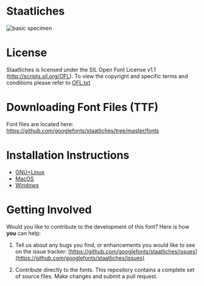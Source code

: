 # Staatliches

![basic specimen](https://github.com/googlefonts/staatliches/blob/master/docs/images/basic-specimen.gif)

# License

Staatliches is licensed under the SIL Open Font License v1.1 (<http://scripts.sil.org/OFL>).
To view the copyright and specific terms and conditions please refer to [OFL.txt](https://github.com/googlefonts/staatliches/blob/master/OFL.txt)

# Downloading Font Files (TTF)

Font files are located here: <https://github.com/googlefonts/staatliches/tree/master/fonts>

# Installation Instructions

- [GNU+Linux](https://wiki.archlinux.org/index.php/fonts#Manual_installation)
- [MacOS](https://support.apple.com/en-us/HT201749)
- [Windows](https://support.microsoft.com/en-us/help/314960/how-to-install-or-remove-a-font-in-windows)

# Getting Involved

Would you like to contribute to the development of this font? Here is how **you** can help:

1. Tell us about any bugs you find, or enhancements you would like to see on the issue tracker: [https://github.com/googlefonts/staatliches/issues](https://github.com/googlefonts/staatliches/issues)

2. Contribute directly to the fonts. This repository contains a complete set of source files. Make changes and submit a pull request.
